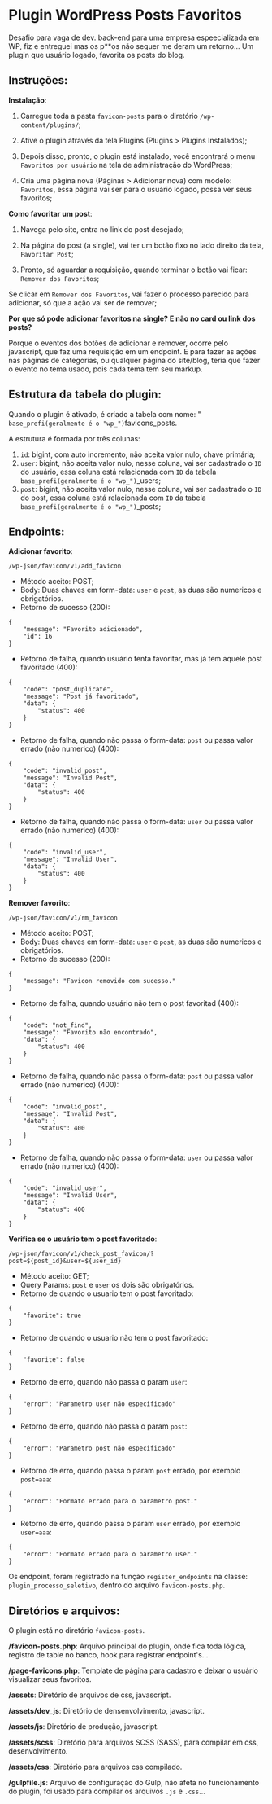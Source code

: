 # Plugin WordPress Posts Favoritos

Desafio para vaga de dev. back-end para uma empresa espeecializada em WP, fiz e entreguei mas os p**os não sequer me deram um retorno...
Um plugin que usuário logado, favorita os posts do blog.

## Instruções:

**Instalação**:

1. Carregue toda a pasta `favicon-posts` para o diretório `/wp-content/plugins/`;

2. Ative o plugin através da tela Plugins (Plugins > Plugins Instalados);

3. Depois disso, pronto, o plugin está instalado, você encontrará o menu `Favoritos por usuário` na tela de administração do WordPress;

4. Cria uma página nova (Páginas > Adicionar nova) com modelo: `Favoritos`, essa página vai ser para o usuário logado, possa ver seus favoritos;

**Como favoritar um post**:

1. Navega pelo site, entra no link do post desejado;

2. Na página do post (a single), vai ter um botão fixo no lado direito da tela, `Favoritar Post`;

3. Pronto, só aguardar a requisição, quando terminar o botão vai ficar: `Remover dos Favoritos`;

Se clicar em `Remover dos Favoritos`, vai fazer o processo parecido para adicionar, só que a ação vai ser de remover;

**Por que só pode adicionar favoritos na single? E não no card ou link dos posts?**

Porque o eventos dos botões de adicionar e remover, ocorre pelo javascript, que faz uma requisição em um endpoint.
E para fazer as ações nas páginas de categorias, ou qualquer página do site/blog, teria que fazer o evento no tema usado, pois cada tema tem seu markup.

## Estrutura da tabela do plugin:

Quando o plugin é ativado, é criado a tabela com nome: " `base_prefi(geralmente é o "wp_")`favicons_posts.


A estrutura é formada por três colunas:

1. `id`: bigint, com auto incremento, não aceita valor nulo, chave primária;
2. `user`: bigint, não aceita valor nulo, nesse coluna, vai ser cadastrado o `ID` do usuário, essa coluna está relacionada com `ID` da tabela `base_prefi(geralmente é o "wp_")`_users;
3. `post`: bigint, não aceita valor nulo, nesse coluna, vai ser cadastrado o `ID` do post, essa coluna está relacionada com `ID` da tabela `base_prefi(geralmente é o "wp_")`_posts;

## Endpoints:

**Adicionar favorito**:
```
/wp-json/favicon/v1/add_favicon
```
* Método aceito: POST;
* Body: Duas chaves em form-data: `user` e `post`, as duas são numericos e obrigatórios.
* Retorno de sucesso (200):
```
{
    "message": "Favorito adicionado",
    "id": 16
}
```

* Retorno de falha, quando usuário tenta favoritar, mas já tem aquele post favoritado (400):
```
{
    "code": "post_duplicate",
    "message": "Post já favoritado",
    "data": {
        "status": 400
    }
}
```
* Retorno de falha, quando não passa o form-data: `post` ou passa valor errado (não numerico) (400):
```
{
    "code": "invalid_post",
    "message": "Invalid Post",
    "data": {
        "status": 400
    }
}
```
* Retorno de falha, quando não passa o form-data: `user` ou passa valor errado (não numerico) (400):
```
{
    "code": "invalid_user",
    "message": "Invalid User",
    "data": {
        "status": 400
    }
}
```

**Remover favorito**:
```
/wp-json/favicon/v1/rm_favicon
```
* Método aceito: POST;
* Body: Duas chaves em form-data: `user` e `post`, as duas são numericos e obrigatórios.
* Retorno de sucesso (200):
```
{
    "message": "Favicon removido com sucesso."
}
```
* Retorno de falha, quando usuário não tem o post favoritad (400):
```
{
    "code": "not_find",
    "message": "Favorito não encontrado",
    "data": {
        "status": 400
    }
}
```
* Retorno de falha, quando não passa o form-data: `post` ou passa valor errado (não numerico) (400):
```
{
    "code": "invalid_post",
    "message": "Invalid Post",
    "data": {
        "status": 400
    }
}
```
* Retorno de falha, quando não passa o form-data: `user` ou passa valor errado (não numerico) (400):
```
{
    "code": "invalid_user",
    "message": "Invalid User",
    "data": {
        "status": 400
    }
}
```

**Verifica se o usuário tem o post favoritado**:
```
/wp-json/favicon/v1/check_post_favicon/?post=${post_id}&user=${user_id}
```
* Método aceito: GET;
* Query Params: `post` e `user` os dois são obrigatórios.
* Retorno de quando o usuario tem o post favoritado:
```
{
    "favorite": true
}
```
* Retorno de quando o usuario não tem o post favoritado:
```
{
    "favorite": false
}
```
* Retorno de erro, quando não passa o param `user`:
```
{
    "error": "Parametro user não especificado"
}
```
* Retorno de erro, quando não passa o param `post`:
```
{
    "error": "Parametro post não especificado"
}
```
* Retorno de erro, quando passa o param `post` errado, por exemplo `post=aaa`:
```
{
    "error": "Formato errado para o parametro post."
}
```
* Retorno de erro, quando passa o param `user` errado, por exemplo `user=aaa`:
```
{
    "error": "Formato errado para o parametro user."
}
```
Os endpoint, foram registrado na função `register_endpoints` na classe: `plugin_processo_seletivo`, dentro do arquivo `favicon-posts.php`.

## Diretórios e arquivos:

O plugin está no diretório `favicon-posts`.

**/favicon-posts.php**:
Arquivo principal do plugin, onde fica toda lógica, registro de table no banco, hook para registrar endpoint's...

**/page-favicons.php**:
Template de página para cadastro e deixar o usuário visualizar seus favoritos.

**/assets**:
Diretório de arquivos de css, javascript.

**/assets/dev_js**:
Diretório de densenvolvimento, javascript.

**/assets/js**:
Diretório de produção, javascript.

**/assets/scss**:
Diretório para arquivos SCSS (SASS), para compilar em css, desenvolvimento.

**/assets/css**:
Diretório para arquivos css compilado.

**/gulpfile.js**:
Arquivo de configuração do Gulp, não afeta no funcionamento do plugin, foi usado para compilar os arquivos `.js` e `.css`...
